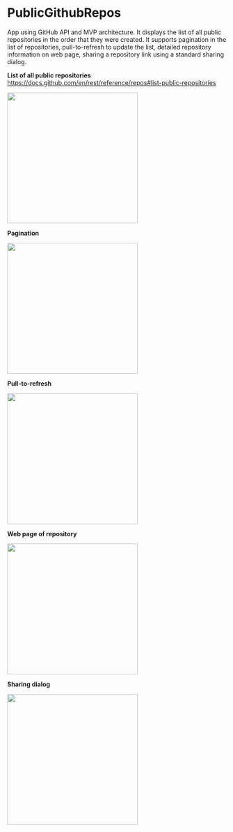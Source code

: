 # PublicGithubRepos
App using GitHub API and MVP architecture. It displays the list of all public repositories in the order that they were created. It supports pagination in the list of repositories, pull-to-refresh to update the list, detailed repository information on web page, sharing a repository link using a standard sharing dialog. 

**List of all public repositories**  
https://docs.github.com/en/rest/reference/repos#list-public-repositories

<img src="" width="300">

**Pagination**  

<img src="" width="300">

**Pull-to-refresh**  

<img src="" width="300">

**Web page of repository**  

<img src="" width="300">

**Sharing dialog**  

<img src="" width="300">

